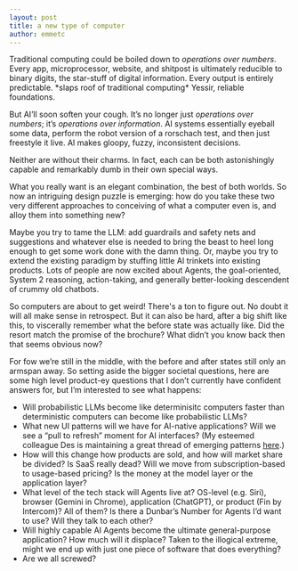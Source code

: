 ```yaml
---
layout: post
title: a new type of computer
author: emmetc
---
```


Traditional computing could be boiled down to *operations over numbers*. Every app, microprocessor, website, and shitpost is ultimately reducible to binary digits, the star-stuff of digital information. Every output is entirely predictable. \*slaps roof of traditional computing\* Yessir, reliable foundations.

But AI’ll soon soften your cough. It’s no longer just *operations over numbers*; it’s *operations over information*. AI systems essentially eyeball some data, perform the robot version of a rorschach test, and then just freestyle it live. AI makes gloopy, fuzzy, inconsistent decisions.

Neither are without their charms. In fact, each can be both astonishingly capable and remarkably dumb in their own special ways.

What you really want is an elegant combination, the best of both worlds. So now an intriguing design puzzle is emerging: how do you take these two very different approaches to conceiving of what a computer even is, and alloy them into something new? 

Maybe you try to tame the LLM: add guardrails and safety nets and suggestions and whatever else is needed to bring the beast to heel long enough to get some work done with the damn thing. Or, maybe you try to extend the existing paradigm by stuffing little AI trinkets into existing products. Lots of people are now excited about Agents, the goal-oriented, System 2 reasoning, action-taking, and generally better-looking descendent of crummy old chatbots.

So computers are about to get weird! There's a ton to figure out. No doubt it will all make sense in retrospect. But it can also be hard, after a big shift like this, to viscerally remember what the before state was actually like. Did the resort match the promise of the brochure? What didn’t you know back then that seems obvious now?

For fow we’re still in the middle, with the before and after states still only an armspan away. So setting aside the bigger societal questions, here are some high level product-ey questions that I don’t currently have confident answers for, but I’m interested to see what happens:

* Will probabilistic LLMs become like determinisitc computers faster than deterministic computers can become like probabilistic LLMs?
* What new UI patterns will we have for AI-native applications? Will we see a “pull to refresh” moment for AI interfaces? (My esteemed colleague Des is maintaining a great thread of emerging patterns [here](https://x.com/destraynor/status/1861885194430484988).)
* How will this change how products are sold, and how will market share be divided? Is SaaS really dead? Will we move from subscription-based to usage-based pricing? Is the money at the model layer or the application layer?
* What level of the tech stack will Agents live at? OS-level (e.g. Siri), browser (Gemini in Chrome), application (ChatGPT), or product (Fin by Intercom)? All of them? Is there a Dunbar’s Number for Agents I’d want to use? Will they talk to each other?
* Will highly capable AI Agents become the ultimate general-purpose application? How much will it displace? Taken to the illogical extreme, might we end up with just one piece of software that does everything?
* Are we all screwed?